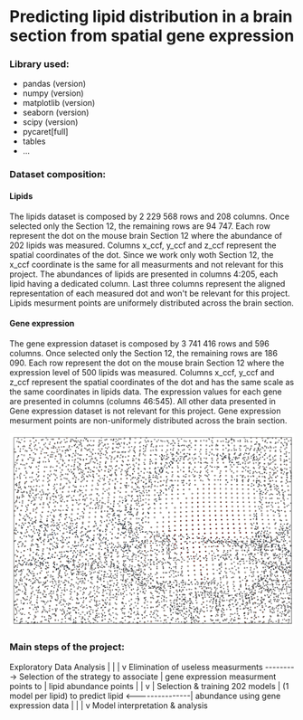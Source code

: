 # Predicting lipid distribution in a brain section from spatial gene expression

### Library used:
- pandas (version)
- numpy (version)
- matplotlib (version)
- seaborn (version)
- scipy (version)
- pycaret[full]
- tables
- ...

### Dataset composition:
#### Lipids
The lipids dataset is composed by 2 229 568 rows and 208 columns.
Once selected only the Section 12, the remaining rows are 94 747.
Each row represent the dot on the mouse brain Section 12 where the abundance of 202 lipids was measured.
Columns x_ccf, y_ccf and z_ccf represent the spatial coordinates of the dot. Since we work only woth Section 12, the x_ccf coordinate is the same for all measurments and not relevant for this project.
The abundances of lipids are presented in columns 4:205, each lipid having a dedicated column. 
Last three columns represent the aligned representation of each measured dot and won't be relevant for this project.
Lipids mesurment points are uniformely distributed across the brain section.

#### Gene expression 
The gene expression dataset is composed by 3 741 416 rows and 596 columns.
Once selected only the Section 12, the remaining rows are 186 090.
Each row represent the dot on the mouse brain Section 12 where the expression level of 500 lipids was measured.
Columns x_ccf, y_ccf and z_ccf represent the spatial coordinates of the dot and has the same scale as the same coordinates in lipids data.
The expression values for each gene are presented in columns (columns 46:545). All other data presented in Gene expression dataset is not relevant for this project.
Gene expression mesurment points are non-uniformely distributed across the brain section. 

![alt text](1.png)

### Main steps of the project:

Exploratory Data Analysis
             |
             |
             |
             v
Elimination of useless measurments ---------> Selection of the strategy to associate 
             |                                gene expression measurment points to 
             |                                lipid abundance points
             |                                       |
             v                                       |
Selection & training 202 models                      |
(1 model per lipid) to predict lipid <---------------|
abundance using gene expression data
             |
             |
             |
             v
Model interpretation & analysis






